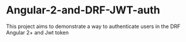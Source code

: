 # Angular-2-and-DRF-JWT-auth
This project aims to demonstrate a way to authenticate users in the DRF Angular 2+ and Jwt token
